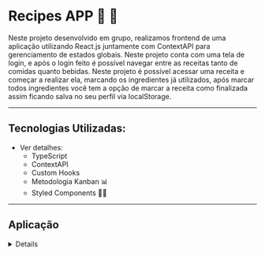 # Recipes APP 🍔 🍹

Neste projeto desenvolvido em grupo, realizamos frontend de uma aplicação utilizando React.js juntamente com ContextAPI para gerenciamento de estados globais. Neste projeto conta com uma tela de login, e após o login feito é possível navegar entre as receitas tanto de comidas quanto bebidas. Neste projeto é possível acessar uma receita e começar a realizar ela, marcando os ingredientes já utilizados, após marcar todos ingredientes você tem a opção de marcar a receita como finalizada assim ficando salva no seu perfil via localStorage.

---

## Tecnologias Utilizadas:

- Ver detalhes:
    - TypeScript
    - ContextAPI
    - Custom Hooks
    - Metodologia Kanban 📊
    - Styled Components 💅🏻

---

## Aplicação
<details>
- <sumary><strong>🪛 Instalação<strong><sumary>
    1. Clone o repositório
    - Utilize o comando: `git clone [git@github.com](mailto:git@github.com):leonardodefendi/RecipesAPP.git`
    - Faça uma nova Branch a partir da `main` :
        - `git checkout -b nome-da-sua-branch`
    
    2. Instale as dependências do projeto
    - Instale as dependências com `npm install`
    - Inicialize o projeto com `npm run start`
    
    3. Acesse o projeto
    - O projeto estará disponível na porta 3001 `localhost:3001`
<details>

- **📋 Requisitos**
    
    **1 – Desenvolva os testes unitários de maneira que a cobertura seja de, no mínimo, 90%**
    
    **2 – Crie todos os elementos que devem respeitar os atributos descritos no protótipo para a tela de login**
    
    **3 – Desenvolva a tela de maneira que a pessoa consiga escrever seu e-mail no input de email e sua senha no input de senha**
    
    **4 – Desenvolva a tela de maneira que o formulário só seja válido após o preenchimento de um e-mail válido e de uma senha com mais de 6 caracteres**
    
    **5 – Após a submissão do formulário, salve no localStorage o e-mail da pessoa usuária na chave `user`**
    
    **6 – Redirecione a pessoa usuária para a tela principal de receitas de comidas após a submissão e validação com sucesso do login**
    
    **7 – Implemente o header de acordo com a necessidade de cada tela**
    
    **8 – Redirecione a pessoa usuária para a tela de perfil ao clicar no botão de perfil**
    
    **9 – Desenvolva o botão de busca que, ao ser clicado, permita a visualização da barra de busca ou a esconda**
    
    **10 – Implemente os elementos da barra de busca respeitando os atributos descritos no protótipo**
    
    **11 – Implemente três radio buttons na barra de busca: Ingredient, Name e First letter**
    
    **12 – Busque na API de comidas caso a pessoa esteja na página de comidas e na API de bebidas caso a pessoa esteja na de bebidas**
    
    **13 – Redirecione a pessoa usuária para a tela de detalhes da receita caso apenas uma receita seja encontrada (o ID da receita deve constar na URL)**
    
    **14 – Caso a busca retorne mais de uma receita, renderize as 12 primeiras encontradas e exiba a imagem e o nome de cada uma delas**
    
    **15 – Exiba um `alert` caso nenhuma receita seja encontrada**
    
    **16 – Implemente o menu inferior posicionando-o de forma fixa e contendo dois ícones: um para comidas e outro para bebidas**
    
    **17 – Exiba o menu inferior apenas nas telas indicadas pelo protótipo**
    
    **18 - Redirecione a pessoa usuária para a tela correta ao clicar em cada ícone no menu inferior**
    
    **19 – Carregue as 12 primeiras receitas de comidas ou bebidas, uma em cada card**
    
    **20 - Implemente os botões de categoria para serem utilizados como filtro**
    
    **21 – Implemente o filtro das receitas por meio da API ao clicar no filtro de categoria**
    
    **22 – Implemente o filtro como um toggle, o qual, se for selecionado novamente, fará o app retornar as receitas sem nenhum filtro**
    
    **23 – Redirecione a pessoa usuária para a tela de detalhes quando ela clicar no card (a rota da tela deve mudar e sua URL deve conter o ID da receita)**
    
    **24 – Realize uma request para a API passando o ID da receita que deve estar disponível nos parâmetros da URL**
    
    **25 – Desenvolva a tela de modo que ela contenha uma imagem da receita, um título, a categoria da receita (em caso de comidas) e se é ou não alcoólica (em caso de bebidas), uma lista de ingredientes (com as quantidades e instruções necessárias), um vídeo do YouTube incorporado e recomendações**
    
    **26 – Implemente as recomendações (para receitas de comida, a recomendação deverá ser bebida; já para as receitas de bebida, a recomendação deverá ser comida)**
    
    **27 – Implemente os 6 cards de recomendação, mostrando apenas 2 deles (o scroll é horizontal, similar a um `carousel`)**
    
    **28 – Desenvolva um botão de nome "Start Recipe", que deve ficar fixo na parte de baixo da tela o tempo todo**
    
    **29 – Implemente a solução de forma que, caso a receita já tenha sido feita, o botão "Start Recipe" desapareça**
    
    **30 – Implemente a solução de modo que, caso a receita tenha sido iniciada mas não finalizada, o texto do botão deve ser "Continue Recipe"**
    
    **31 – Redirecione a pessoa usuária caso o botão `Start Recipe` seja clicado (nesse caso, a rota deve mudar para a tela de receita em progresso)**
    
    **32 – Implemente um botão de compartilhar e um de favoritar a receita**
    
    **33 – Implemente a solução de forma que, ao clicar no botão de compartilhar, o link de detalhes da receita seja copiado para o clipboard e uma mensagem avisando que ele foi copiado apareça na tela em uma tag HTML**
    
    **34 – Salve as receitas favoritas no `localStorage` na chave `favoriteRecipes`**
    
    **35 – Implemente o ícone do coração (favorito) de modo que ele fique preenchido caso a receita esteja favoritada e vazio caso contrário**
    
    **36 – Implemente a lógica no botão de favoritar de modo que, caso ele seja clicado, o ícone de coração mude seu estado atual e, caso esteja preenchido, mude para vazio e vice-versa**
    
    **37 – Desenvolva a tela de modo que ela contenha uma imagem da receita, um título, a categoria (em caso de comidas) e se é ou não alcoólico (em caso de bebidas), uma lista de ingredientes (com as quantidades e instruções necessárias)**
    
    **38 – Desenvolva um checkbox para cada item da lista de ingredientes**
    
    **39 - Implemente uma lógica que ao clicar no checkbox de um ingrediente, o nome dele deve ser "riscado" da lista**
    
    **40 - Salve o estado do progresso, que deve ser mantido caso a pessoa atualize a página ou volte para a mesma receita**
    
    **41 - Desenvolva a lógica de favoritar e compartilhar (a lógica da tela de detalhes de uma receita se aplica aqui)**
    
    **42 - Implemente a solução de modo que o botão de finalizar receita (`Finish Recipe`) só esteja habilitado quando todos os ingredientes estiverem "checkados" (marcados)**
    
    **43 - Redirecione a pessoa usuária após ela clicar no botão de finalizar receita (`Finish Recipe`) para a página de receitas feitas, cuja rota deve ser `/done-recipes`**
    
    **44 – Implemente os elementos da tela de receitas feitas respeitando os atributos descritos no protótipo**
    
    **45 – Desenvolva a tela de modo que, caso a receita do card seja uma comida, ela apresente: foto da receita, nome, categoria, nacionalidade, data em que a pessoa fez a receita, duas primeiras tags retornadas pela API e botão de compartilhar**
    
    **46 – Desenvolva a tela de maneira que, caso a receita do card seja uma bebida, ela apresente: foto da receita, nome, se é alcoólica, data em que a pessoa fez a receita e botão de compartilhar**
    
    **47 – Desenvolva a solução de modo que o botão de compartilhar copie a URL da tela de detalhes da receita para o clipboard**
    
    **48 – Implemente 2 botões que filtram as receitas por comida ou bebida e um terceiro que remove todos os filtros**
    
    **49 – Redirecione a pessoa usuária para a tela de detalhes da receita caso seja clicado na foto ou no nome da receita**
    
    **50 – Implemente os elementos da tela de receitas favoritas (cumulativo com os atributos em comum com a tela de receitas feitas) respeitando os atributos descritos no protótipo**
    
    **51 – Desenvolva a tela de modo que, caso a receita do card seja uma comida, ela apresente: foto da receita, nome, categoria, nacionalidade, botão de compartilhar e botão de desfavoritar**
    
    **52 – Desenvolva a tela de modo que, caso a receita do card seja uma bebida, ela apresente: foto da receita, nome, se é alcoólica ou não, botão de compartilhar e botão de desfavoritar**
    
    **53 – Desenvolva a solução de modo que o botão de compartilhar copie a URL da tela de detalhes da receita para o clipboard**
    
    **54 – Desenvolva a solução de modo que o botão de desfavoritar remova a receita da lista de receitas favoritas do `localStorage` e da tela**
    
    **55 – Implemente dois botões que filtrem as receitas por comida ou bebida e um terceiro que remova todos os filtros**
    
    **56 – Redirecione a pessoa usuária quando ela clicar na foto ou no nome da receita (nesse caso, a rota deve mudar para a tela de detalhes daquela receit**
    
    **57 – Implemente os elementos da tela de perfil respeitando os atributos descritos no protótipo**
    
    **58 – Implemente a solução de maneira que o e-mail da pessoa usuária esteja visível**
    
    **59 – Implemente três botões: um de nome `Done Recipes`, um de nome `Favorite Recipes` e um de nome `Logout`**
    
    **60 – Redirecione a pessoa usuária de modo que, ao clicar no botão de `Done Recipes, a rota mude para a tela de receitas feitas**
    
    **61 – Redirecione a pessoa usuária de modo que, ao clicar no botão de `Favorite Recipes`, a rota mude para a tela de receitas favoritas**
    
    **62 – Redirecione a pessoa usuária de modo que, ao clicar no botão `Logout`, o `localStorage` seja limpo e a rota mude para a tela de login**
    

---

## Entre em contato 📧 :

👨‍💻 Leonardo Defendi Prado

📧 Email: leo_defendi@hotmail.com

🔗Linkedin: [https://www.linkedin.com/in/leonardo-defendi-prado-337275189/](https://www.linkedin.com/in/leonardo-defendi-prado-337275189/)
